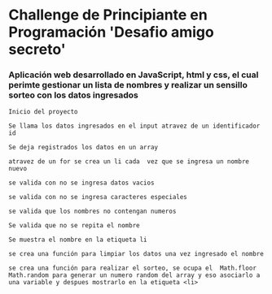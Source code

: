 <h1> Challenge de Principiante en Programación 'Desafio amigo secreto'</h1>

<h3> Aplicación web desarrollado en JavaScript, html y css, el cual perimte gestionar un lista de nombres y realizar un sensillo sorteo con los datos ingresados  </h3>

`Inicio del proyecto`

`Se llama los datos ingresados en el input atravez de un identificador id `

`Se deja registrados los datos en un array`

`atravez de un for se crea un li cada  vez que se ingresa un nombre nuevo`

`se valida con no se ingresa datos vacios `

`se valida con no se ingresa caracteres especiales `

`se valida que los nombres no contengan numeros`

`Se valida que no se repita el nombre`

`Se muestra el nombre en la etiqueta li`

`se crea una función para limpiar los datos una vez ingresado el nombre`

`se crea una función para realizar el sorteo, se ocupa el  Math.floor Math.random para generar un numero random del array y eso asociarlo a una variable y despues mostrarlo en la etiqueta <li>`